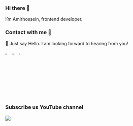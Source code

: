 ### Hi there 👋
I’m Amirhossein, frontend developer.

### Contact with me 🙂
👋 Just say Hello. I am looking forward to hearing from you!

[<img src="https://img.icons8.com/color/48/000000/twitter.png" width="3.5%"/>](https://twitter.com/amirhbeigi)
[<img src="https://img.icons8.com/color/48/000000/linkedin.png" width="3.5%"/>](https://linkedin.com/in/amirhbeigi)
[<img src="https://img.icons8.com/fluent/48/000000/telegram-app.png" width="3.5%"/>](https://t.me/itsAmirly)

### Subscribe us YouTube channel
[<img src="https://img.icons8.com/fluent/48/000000/youtube-play.png" />](https://www.youtube.com/c/MosallasGroup/)
